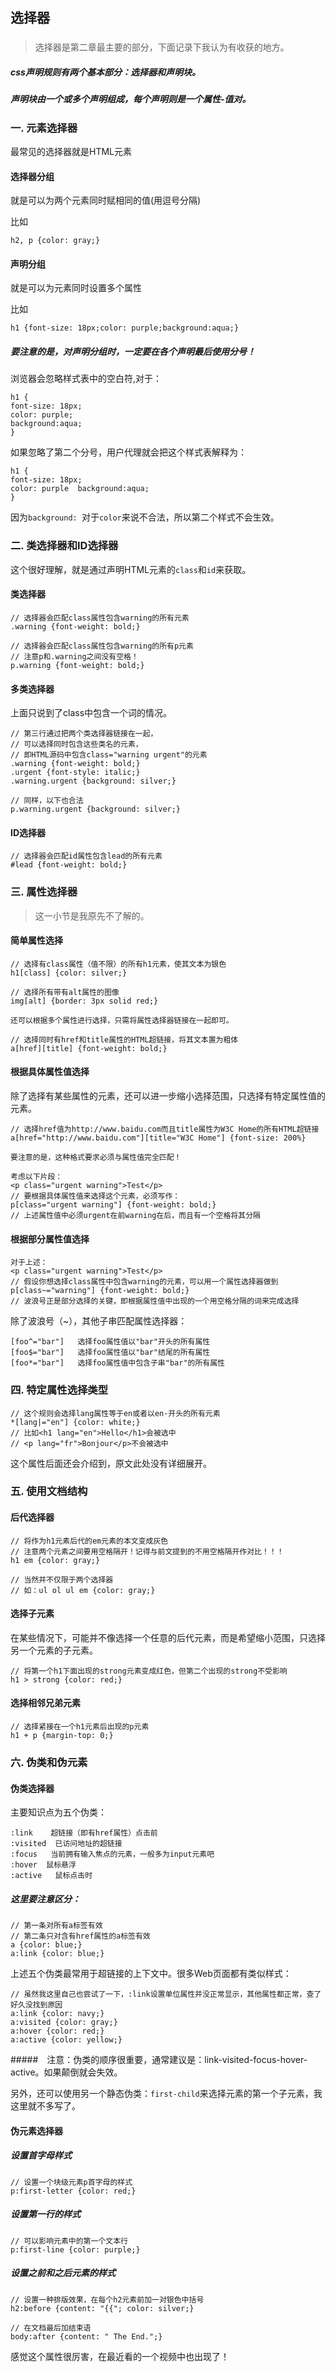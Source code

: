 ## 选择器
###

> 选择器是第二章最主要的部分，下面记录下我认为有收获的地方。

##### css声明规则有两个基本部分：选择器和声明块。
##### 声明块由一个或多个声明组成，每个声明则是一个属性-值对。

### 一. 元素选择器

最常见的选择器就是HTML元素

#### 选择器分组
	
就是可以为两个元素同时赋相同的值(用逗号分隔)

比如	
	
	h2, p {color: gray;}

#### 声明分组

就是可以为元素同时设置多个属性

比如

	h1 {font-size: 18px;color: purple;background:aqua;}

##### 要注意的是，对声明分组时，一定要在各个声明最后使用分号！

浏览器会忽略样式表中的空白符,对于：

	h1 {
	font-size: 18px;
	color: purple;
	background:aqua;
	}

如果忽略了第二个分号，用户代理就会把这个样式表解释为：

	h1 {
	font-size: 18px;
	color: purple  background:aqua;
	}

因为`background: `对于`color`来说不合法，所以第二个样式不会生效。

### 二. 类选择器和ID选择器

这个很好理解，就是通过声明HTML元素的`class`和`id`来获取。

#### 类选择器

	// 选择器会匹配class属性包含warning的所有元素
	.warning {font-weight: bold;}

	// 选择器会匹配class属性包含warning的所有p元素
	// 注意p和.warning之间没有空格！
	p.warning {font-weight: bold;}

#### 多类选择器

上面只说到了class中包含一个词的情况。

	// 第三行通过把两个类选择器链接在一起，
	// 可以选择同时包含这些类名的元素，
	// 即HTML源码中包含class="warning urgent"的元素
	.warning {font-weight: bold;}
	.urgent {font-style: italic;}
	.warning.urgent {background: silver;}

	// 同样，以下也合法
	p.warning.urgent {background: silver;}

#### ID选择器

	// 选择器会匹配id属性包含lead的所有元素
	#lead {font-weight: bold;}
	

### 三. 属性选择器

> 这一小节是我原先不了解的。

#### 简单属性选择

	// 选择有class属性（值不限）的所有h1元素，使其文本为银色
	h1[class] {color: silver;}

	// 选择所有带有alt属性的图像
	img[alt] {border: 3px solid red;}

	还可以根据多个属性进行选择，只需将属性选择器链接在一起即可。

	// 选择同时有href和title属性的HTML超链接，将其文本置为粗体
	a[href][title] {font-weight: bold;}

#### 根据具体属性值选择

除了选择有某些属性的元素，还可以进一步缩小选择范围，只选择有特定属性值的元素。

	// 选择href值为http://www.baidu.com而且title属性为W3C Home的所有HTML超链接
	a[href="http://www.baidu.com"][title="W3C Home"] {font-size: 200%}

	要注意的是，这种格式要求必须与属性值完全匹配！

	考虑以下片段：
	<p class="urgent warning">Test</p>
	// 要根据具体属性值来选择这个元素，必须写作：
	p[class="urgent warning"] {font-weight: bold;}
	// 上述属性值中必须urgent在前warning在后，而且有一个空格将其分隔

#### 根据部分属性值选择

	对于上述：
	<p class="urgent warning">Test</p>
	// 假设你想选择class属性中包含warning的元素，可以用一个属性选择器做到
	p[class~="warning"] {font-weight: bold;}
	// 波浪号正是部分选择的关键，即根据属性值中出现的一个用空格分隔的词来完成选择

除了波浪号（~），其他子串匹配属性选择器：

	[foo^="bar"]   选择foo属性值以"bar"开头的所有属性
	[foo$="bar"]   选择foo属性值以"bar"结尾的所有属性
	[foo*="bar"]   选择foo属性值中包含子串"bar"的所有属性


### 四. 特定属性选择类型

	// 这个规则会选择lang属性等于en或者以en-开头的所有元素
	*[lang|="en"] {color: white;}
	// 比如<h1 lang="en">Hello</h1>会被选中
	// <p lang="fr">Bonjour</p>不会被选中

这个属性后面还会介绍到，原文此处没有详细展开。

### 五. 使用文档结构

#### 后代选择器

	// 将作为h1元素后代的em元素的本文变成灰色
	// 注意两个元素之间要用空格隔开！记得与前文提到的不用空格隔开作对比！！！
	h1 em {color: gray;}
	
	// 当然并不仅限于两个选择器
	// 如：ul ol ul em {color: gray;}

#### 选择子元素

在某些情况下，可能并不像选择一个任意的后代元素，而是希望缩小范围，只选择另一个元素的子元素。

	// 将第一个h1下面出现的strong元素变成红色，但第二个出现的strong不受影响
	h1 > strong {color: red;}

#### 选择相邻兄弟元素

	// 选择紧接在一个h1元素后出现的p元素
	h1 + p {margin-top: 0;}

### 六. 伪类和伪元素

#### 伪类选择器

主要知识点为五个伪类：

	:link    超链接（即有href属性）点击前
	:visited  已访问地址的超链接
	:focus   当前拥有输入焦点的元素，一般多为input元素吧
	:hover  鼠标悬浮
	:active   鼠标点击时 

##### 这里要注意区分：

	// 第一条对所有a标签有效	
	// 第二条只对含有href属性的a标签有效
	a {color: blue;}
	a:link {color: blue;}


上述五个伪类最常用于超链接的上下文中。很多Web页面都有类似样式：

	// 虽然我这里自己也尝试了一下，:link设置单位属性并没正常显示，其他属性都正常，查了好久没找到原因
	a:link {color: navy;}
	a:visited {color: gray;}
	a:hover {color: red;}
	a:active {color: yellow;}

#####　注意：伪类的顺序很重要，通常建议是：link-visited-focus-hover-active。如果颠倒就会失效。

另外，还可以使用另一个静态伪类：`first-child`来选择元素的第一个子元素，我这里就不多写了。

#### 伪元素选择器

##### 设置首字母样式
		
	// 设置一个块级元素p首字母的样式
	p:first-letter {color: red;}

##### 设置第一行的样式

	// 可以影响元素中的第一个文本行
	p:first-line {color: purple;}

##### 设置之前和之后元素的样式

	// 设置一种排版效果，在每个h2元素前加一对银色中括号
	h2:before {content: "{{"; color: silver;}

	// 在文档最后加结束语
	body:after {content: " The End.";}

感觉这个属性很厉害，在最近看的一个视频中也出现了！
	